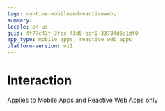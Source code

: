 ```yaml
---
tags: runtime-mobileandreactiveweb;  
summary: 
locale: en-us
guid: 4f77c43f-3fbc-43d5-baf0-33784d6a1df0
app_type: mobile apps, reactive web apps
platform-version: o11
---
```


# Interaction

<div class="info" markdown="1">

Applies to Mobile Apps and Reactive Web Apps only

</div>
